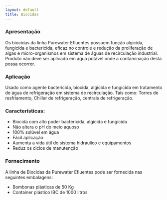 ```yaml
---
layout: default
title: Biocidas
---
```

### Apresentação
Os biocidas da linha Purewater Efluentes possuem função algicida, fungicida e bactericida, eficaz no controle e redução da proliferação de algas e micro-organismos em sistema de águas de recirculação industrial.
Produto não deve ser aplicado em água potável onde a contaminação desta possa ocorrer.


### Aplicação
Usado como agente bactericida, biocida, algicida e fungicida em tratamento de água de refrigeração em sistema de recirculação.
Tais como: Torres de resfriamento, Chiller de refrigeração, centrais de refrigeração.

### Características:

- Biocida com alto poder bactericida, algicida e fungicida
- Não altera o pH do meio aquoso
- 100% solúvel em água
- Fácil aplicação
- Aumenta a vida útil do sistema hidráulico e equipamentos
- Reduz os ciclos de manutenção


### Fornecimento
A linha de Biocidas da Purewater Efluentes pode ser fornecida nas seguintes embalagens:

- Bombonas plásticas de 50 Kg
- Container plástico IBC de 1000 litros



